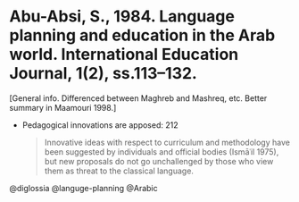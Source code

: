 # Abu-Absi, S., 1984. Language planning and education in the Arab world. International Education Journal, 1(2), ss.113–132.

[General info. Differenced between Maghreb and Mashreq, etc. Better summary in Maamouri 1998.]

- Pedagogical innovations  are apposed: 212

  > Innovative ideas with respect to curriculum and methodology have been suggested by individuals and official bodies (Ismāʿil 1975), but new proposals do not go unchallenged by those who view them as threat to the classical language. 

@diglossia
@languge-planning
@Arabic
